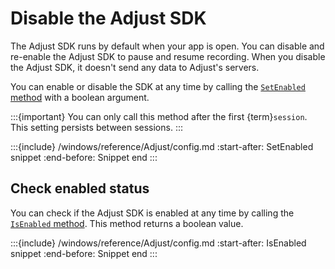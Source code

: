 # Disable the Adjust SDK

The Adjust SDK runs by default when your app is open. You can disable and re-enable the Adjust SDK to pause and resume recording. When you disable the Adjust SDK, it doesn't send any data to Adjust's servers.

You can enable or disable the SDK at any time by calling the [`SetEnabled` method](#windows-setenabled-invocation) with a boolean argument.

:::{important}
You can only call this method after the first {term}`session`. This setting persists between sessions.
:::

:::{include} /windows/reference/Adjust/config.md
:start-after: SetEnabled snippet
:end-before: Snippet end
:::

## Check enabled status

You can check if the Adjust SDK is enabled at any time by calling the [`IsEnabled` method](#windows-isenabled-invocation). This method returns a boolean value.

:::{include} /windows/reference/Adjust/config.md
:start-after: IsEnabled snippet
:end-before: Snippet end
:::
